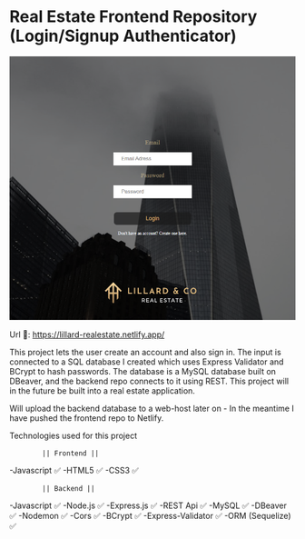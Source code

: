 # Real Estate Frontend Repository (Login/Signup Authenticator)

![alt](https://github.com/JPereyra7/realestate-frontend/blob/main/src/img/lillardprntscr.png?raw=true)

Url 🔗: https://lillard-realestate.netlify.app/

This project lets the user create an account and also sign in. The input is connected to a SQL database I created which uses Express Validator and BCrypt to hash passwords. The database is a MySQL database built on DBeaver, and the backend repo connects to it using REST. This project will in the future be built into a real estate application.

Will upload the backend database to a web-host later on - In the meantime I have pushed the frontend repo to Netlify.

Technologies used for this project 

            || Frontend ||

-Javascript ✅
-HTML5      ✅
-CSS3       ✅

            || Backend ||

-Javascript ✅
-Node.js    ✅
-Express.js ✅
-REST Api   ✅
-MySQL      ✅
-DBeaver    ✅
-Nodemon    ✅
-Cors       ✅
-BCrypt     ✅
-Express-Validator  ✅
-ORM (Sequelize)    ✅